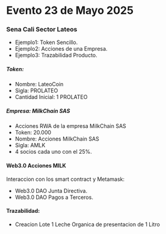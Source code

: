 # Evento 23 de Mayo 2025
### Sena Cali Sector Lateos
* Ejemplo1: Token Sencillo.
* Ejemplo2: Acciones de una Empresa.
* Ejemplo3: Trazabilidad Producto.

##### Token:
* Nombre: LateoCoin 
* Sigla: PROLATEO
* Cantidad Inicial: 1 PROLATEO

##### Empresa: MilkChain SAS
* Acciones RWA de la empresa MilkChain SAS
* Token: 20.000
* Nombre: Acciones MilkChain SAS
* Sigla: AMLK
* 4 socios cada uno con el 25%.

#### Web3.0 Acciones MILK
Interaccion con los smart contract y Metamask:
* Web3.0 DAO Junta Directiva.
* Web3.0 DAO Pagos a Terceros.

#### Trazabilidad:
* Creacion Lote 1 Leche Organica de presentacion de 1 Litro
